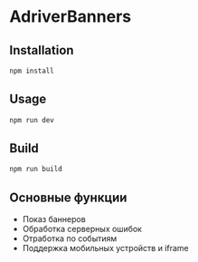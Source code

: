 # AdriverBanners

## Installation
```bash
npm install
```

## Usage
```bash
npm run dev
```

## Build
```bash
npm run build
```

## Основные функции
- Показ баннеров
- Обработка серверных ошибок
- Отработка по событиям
- Поддержка мобильных устройств и iframe

